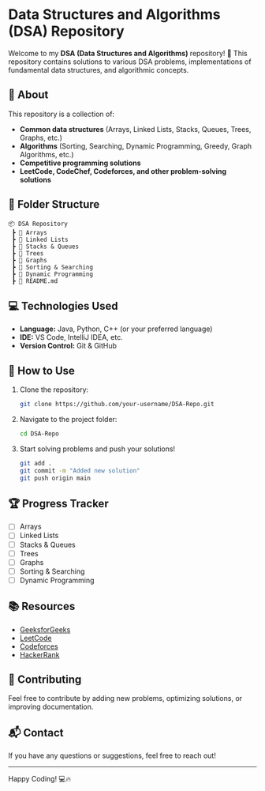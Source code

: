 # Data Structures and Algorithms (DSA) Repository

Welcome to my **DSA (Data Structures and Algorithms)** repository! 🚀 This repository contains solutions to various DSA problems, implementations of fundamental data structures, and algorithmic concepts.

## 📌 About
This repository is a collection of:
- **Common data structures** (Arrays, Linked Lists, Stacks, Queues, Trees, Graphs, etc.)
- **Algorithms** (Sorting, Searching, Dynamic Programming, Greedy, Graph Algorithms, etc.)
- **Competitive programming solutions**
- **LeetCode, CodeChef, Codeforces, and other problem-solving solutions**

## 📂 Folder Structure
```
📦 DSA Repository
 ┣ 📂 Arrays
 ┣ 📂 Linked Lists
 ┣ 📂 Stacks & Queues
 ┣ 📂 Trees
 ┣ 📂 Graphs
 ┣ 📂 Sorting & Searching
 ┣ 📂 Dynamic Programming
 ┣ 📜 README.md
```

## 💻 Technologies Used
- **Language:** Java, Python, C++ (or your preferred language)
- **IDE:** VS Code, IntelliJ IDEA, etc.
- **Version Control:** Git & GitHub

## 🚀 How to Use
1. Clone the repository:
   ```bash
   git clone https://github.com/your-username/DSA-Repo.git
   ```
2. Navigate to the project folder:
   ```bash
   cd DSA-Repo
   ```
3. Start solving problems and push your solutions!
   ```bash
   git add .
   git commit -m "Added new solution"
   git push origin main
   ```

## 🏆 Progress Tracker
- [ ] Arrays
- [ ] Linked Lists
- [ ] Stacks & Queues
- [ ] Trees
- [ ] Graphs
- [ ] Sorting & Searching
- [ ] Dynamic Programming

## 📚 Resources
- [GeeksforGeeks](https://www.geeksforgeeks.org/)
- [LeetCode](https://leetcode.com/)
- [Codeforces](https://codeforces.com/)
- [HackerRank](https://www.hackerrank.com/)

## 🤝 Contributing
Feel free to contribute by adding new problems, optimizing solutions, or improving documentation. 

## 📬 Contact
If you have any questions or suggestions, feel free to reach out!

---
Happy Coding! 💻🔥
